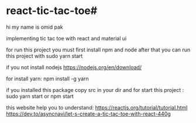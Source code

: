 # react-tic-tac-toe# 

hi my name is omid pak

implementing tic tac toe with react and material ui

for run this project you must first install npm and node
after that you can run this project with sudo yarn start 

if you not install nodejs
  https://nodejs.org/en/download/


for install yarn: 
  npm install -g yarn
  
if you installed this package copy src in your dir 
and for start this project : sudo yarn start or npm start

this website help you to understand:
  https://reactjs.org/tutorial/tutorial.html
  https://dev.to/asyncnavi/let-s-create-a-tic-tac-toe-with-react-440g
